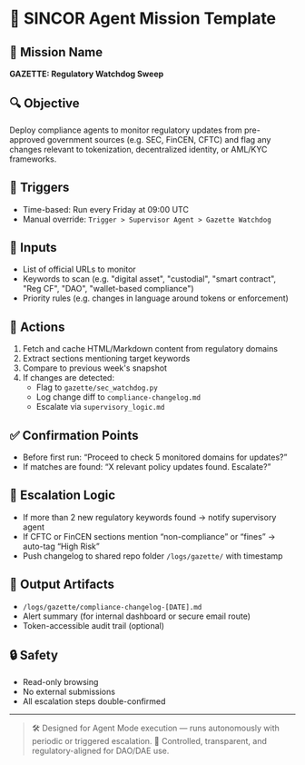 # 🧠 SINCOR Agent Mission Template

## 🎯 Mission Name
**GAZETTE: Regulatory Watchdog Sweep**

## 🔍 Objective
Deploy compliance agents to monitor regulatory updates from pre-approved government sources (e.g. SEC, FinCEN, CFTC) and flag any changes relevant to tokenization, decentralized identity, or AML/KYC frameworks.

## 🧩 Triggers
- Time-based: Run every Friday at 09:00 UTC
- Manual override: `Trigger > Supervisor Agent > Gazette Watchdog`

## 📌 Inputs
- List of official URLs to monitor
- Keywords to scan (e.g. "digital asset", "custodial", "smart contract", "Reg CF", "DAO", "wallet-based compliance")
- Priority rules (e.g. changes in language around tokens or enforcement)

## 🤖 Actions
1. Fetch and cache HTML/Markdown content from regulatory domains
2. Extract sections mentioning target keywords
3. Compare to previous week's snapshot
4. If changes are detected:
   - Flag to `gazette/sec_watchdog.py`
   - Log change diff to `compliance-changelog.md`
   - Escalate via `supervisory_logic.md`

## ✅ Confirmation Points
- Before first run: “Proceed to check 5 monitored domains for updates?”
- If matches are found: “X relevant policy updates found. Escalate?”

## 🧠 Escalation Logic
- If more than 2 new regulatory keywords found → notify supervisory agent
- If CFTC or FinCEN sections mention “non-compliance” or “fines” → auto-tag “High Risk”
- Push changelog to shared repo folder `/logs/gazette/` with timestamp

## 🧾 Output Artifacts
- `/logs/gazette/compliance-changelog-[DATE].md`
- Alert summary (for internal dashboard or secure email route)
- Token-accessible audit trail (optional)

## 🔒 Safety
- Read-only browsing
- No external submissions
- All escalation steps double-confirmed

---

> 🛠️ Designed for Agent Mode execution — runs autonomously with periodic or triggered escalation.
> 🔐 Controlled, transparent, and regulatory-aligned for DAO/DAE use.
